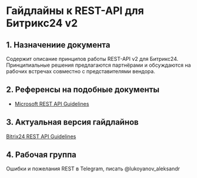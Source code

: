 # Гайдлайны к REST-API для Битрикс24 v2

## 1. Назначениие документа
Содержит описание принципов работы REST-API v2 для Битрикс24. Принципиальные решения предлагаются партнёрами и обсуждаются на рабочих встречах совместно с представителями вендора.

## 2. Референсы на подобные документы
- [Microsoft REST API Guidelines](https://github.com/microsoft/api-guidelines/blob/vNext/Guidelines.md)

## 3. Актуальная версия гайдлайнов 
[Bitrix24 REST API Guidelines](https://github.com/mesilov/bitrix24-rest-api-v2-guidelines/blob/main/guidelines.md)

## 4. Рабочая группа
Ошибки и пожелания REST в Telegram, писать @lukoyanov_aleksandr
```
```
